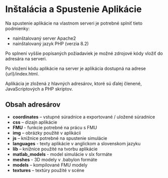 # Inštalácia a Spustenie Aplikácie

Na spustenie aplikácie na vlastnom serveri je potrebné splniť tieto podmienky:
- nainštalovaný server Apache2
- nainštalovaný jazyk PHP (verzia 8.2)

Po splnení vyššie popísaných požiadaviek je možné zdrojové kódy vložiť do adresára na serveri.

Po vložení kódu aplikácie na server je aplikácia dostupná na adrese {url}/index.html.

Aplikácia je zložená z hlavných adresárov, ktoré sú ďalej členené, JavaScriptových a PHP skriptov.

## Obsah adresárov

- **coordinates** – vstupné súradnice a exportované / uložené súradnice
- **css** – dizajn aplikácie
- **FMU** - funkcie potrebné na prácu s FMU
- **img** – obrázky použité v aplikácii
- **js** – knižnice potrebné na spustenie simulácie
- **languages** - texty aplikácie v anglickom a slovenskom jazyku
- **lib** – knižnice použité na tvorbu aplikácie
- **matlab_models** - model simulácie v slx formáte
- **meshes** - 3D modely v .babylon formáte
- **models** – kompilované FMU modely
- **textures** – textúry použité v scéne
